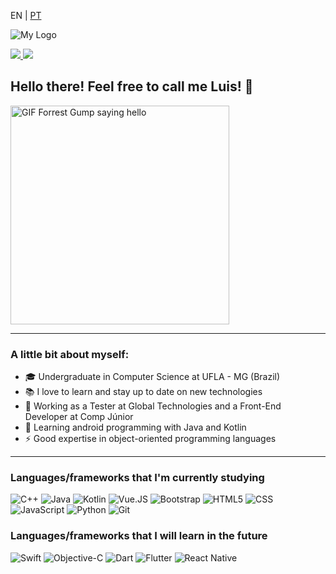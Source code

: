 <p>EN | 
  <a href="https://github.com/luis-saes/luis-saes/blob/main/README-ptbr.md">PT</a>
</p>

![My Logo](https://i.imgur.com/y1SyDdA.png)

<a href="https://www.linkedin.com/in/luis-saes/">
  <img src="https://img.shields.io/badge/Luis-Saes-blue?style=flat-square&logo=linkedin&labelColor=blue">
</a>

<a href="https://medium.com/@luisaes">
  <img src="https://img.shields.io/badge/-@luisaes-000?style=flat&labelColor=000000&logo=Medium">
</a>

## Hello there! Feel free to call me Luis! 👋

<img alt="GIF Forrest Gump saying hello" src="http://www.reactiongifs.com/r/fgwv.gif" width = 350/>

---

### A little bit about myself:
* 🎓 Undergraduate in Computer Science at UFLA - MG (Brazil)
* 📚 I love to learn and stay up to date on new technologies
* 💼 Working as a Tester at Global Technologies and a Front-End Developer at Comp Júnior
* 📱 Learning android programming with Java and Kotlin
* ⚡ Good expertise in object-oriented programming languages

---
### Languages/frameworks that I'm currently studying

![C++](https://img.shields.io/badge/-C++-555555?style=flat&logo=c%2B%2B)
![Java](https://img.shields.io/badge/-Java-555555?style=flat&logo=java)
![Kotlin](https://img.shields.io/badge/-Kotlin-555555?style=flat&logo=kotlin)
![Vue.JS](https://img.shields.io/badge/-Vue.js-555555?style=flat&logo=vue.js)
![Bootstrap](https://img.shields.io/badge/-Bootstrap-555555?style=flat&logo=bootstrap)
![HTML5](https://img.shields.io/badge/-HTML5-555555?style=flat&logo=html5)
![CSS](https://img.shields.io/badge/-CSS-555555?style=flat&logo=CSS3)
![JavaScript](https://img.shields.io/badge/-JavaScript-555555?style=flat&logo=javascript)
![Python](https://img.shields.io/badge/-Python-555555?style=flat&logo=python)
![Git](https://img.shields.io/badge/-Git-555555?style=flat&logo=git)


### Languages/frameworks that I will learn in the future

![Swift](https://img.shields.io/badge/-Swift-555555?style=flat&logo=swift)
![Objective-C](https://img.shields.io/badge/-Objective%20C-555555?style=flat)
![Dart](https://img.shields.io/badge/-Dart-555555?style=flat&logo=dart)
![Flutter](https://img.shields.io/badge/-Flutter-555555?style=flat&logo=flutter)
![React Native](https://img.shields.io/badge/-React%20Native-555555?style=flat&logo=react)
